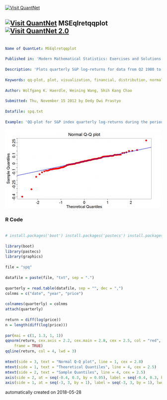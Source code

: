 [<img src="https://github.com/QuantLet/Styleguide-and-FAQ/blob/master/pictures/banner.png" width="888" alt="Visit QuantNet">](http://quantlet.de/)

## [<img src="https://github.com/QuantLet/Styleguide-and-FAQ/blob/master/pictures/qloqo.png" alt="Visit QuantNet">](http://quantlet.de/) **MSEqlretqqplot** [<img src="https://github.com/QuantLet/Styleguide-and-FAQ/blob/master/pictures/QN2.png" width="60" alt="Visit QuantNet 2.0">](http://quantlet.de/)

```yaml

Name of QuantLet: MSEqlretqqplot

Published in: 'Modern Mathematical Statistics: Exercises and Solutions'

Description: 'Plots quarterly S&P log-returns for data from Q2 1980 to Q2 2012 to check the normality assumption for log-returns.'

Keywords: qq-plot, plot, visualization, financial, distribution, normal

Author: Wolfgang K. Haerdle, Weining Wang, Shih Kang Chao

Submitted: Thu, November 15 2012 by Dedy Dwi Prastyo

Datafile: spq.txt

Example: 'QQ-plot for S&P index quarterly log-returns during the period Q2 1980 - Q2 2012.'
```

![Picture1](plot.png)

### R Code
```r

# install.packages('boot') install.packages('pastecs') install.packages('graphics')

library(boot)
library(pastecs)
library(graphics)

file = "spq"

datafile = paste(file, "txt", sep = ".")

quarterly = read.table(datafile, sep = "", dec = ",")
colnms = c("date", "year", "price")

colnames(quarterly) = colnms
attach(quarterly)

return = diff(log(price))
n = length(diff(log(price)))

par(mai = c(1, 1.3, 1, 1))
qqnorm(return, cex.axis = 2.2, cex.main = 2.8, cex = 2.5, col = "red", bg = "red", cex.lab = 2.8, pch = 21, ann = FALSE, axes = FALSE, 
    frame = TRUE)
qqline(return, col = 4, lwd = 3)

mtext(side = 3, text = "Normal Q-Q plot", line = 1, cex = 2.8)
mtext(side = 1, text = "Theoretical Quantiles", line = 4, cex = 2.5)
mtext(side = 2, text = "Sample Quantiles", line = 4, cex = 2.5)
axis(side = 2, at = seq(-0.4, 0.3, by = 0.05), label = seq(-0.4, 0.3, by = 0.05), lwd = 1.2, cex.axis = 2.5, lwd.ticks = 2.5)
axis(side = 1, at = seq(-3, 3, by = 1), label = seq(-3, 3, by = 1), lwd = 1, cex.axis = 2.5, padj = 0.5, lwd.ticks = 2.5) 

```

automatically created on 2018-05-28